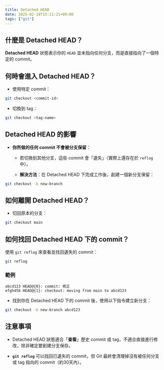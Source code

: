 ```yaml
---
title: Detached HEAD
date: 2025-02-18T15:11:21+09:00
tags: ["git"]
---
```


## 什麼是 Detached HEAD？

**Detached HEAD** 狀態表示你的 `HEAD` 並未指向任何分支，而是直接指向了一個特定的 commit。

## 何時會進入 Detached HEAD？

- 使用特定 commit：

```bash
git checkout <commit-id>
```

- 切換到 tag：

```bash
git checkout <tag-name>
```

## Detached HEAD 的影響

- **你所做的任何 commit 不會被分支保留**：
  
  - 若切換到其他分支，這些 commit 會「遺失」（實際上還存在於 `reflog` 中）。
  
  - **解決方法**：在 Detached HEAD 下完成工作後，創建一個新分支保留：

```bash  
git checkout -b new-branch
```

## 如何離開 Detached HEAD？

- 切回原本的分支：

```bash
git checkout main
```

## 如何找回 Detached HEAD 下的 commit？

使用 `git reflog` 來查看並找回遺失的 commit：

```bash
git reflog
```

### 範例

```plaintext
abcd123 HEAD@{0}: commit: 修正
efgh456 HEAD@{1}: checkout: moving from main to abcd123
```

- 找到你在 Detached HEAD 下的 commit 後，使用以下指令建立新分支：

```bash
git checkout -b new-branch abcd123
```

## 注意事項

- Detached HEAD 狀態適合「**查看**」歷史 commit 或 tag，不適合直接進行修改，除非確定要創建分支保存。

- **`git reflog`** 可以找回已遺失的 commit，但 Git 最終會清理掉沒有被任何分支或 tag 指向的 commit（約30天內）。
